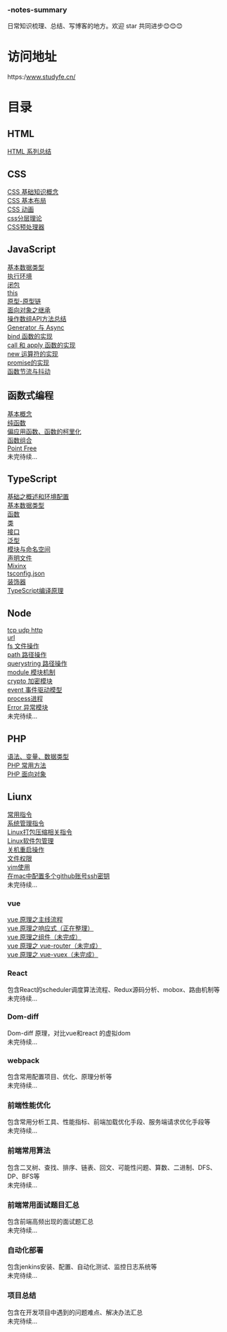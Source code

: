 ### -notes-summary
日常知识梳理、总结、写博客的地方。欢迎 star 共同进步😊😊😊
# 访问地址
https:/www.studyfe.cn/
# 目录

## HTML
<a href="https:/www.studyfe.cn/2017/05/10/html/html/">HTML 系列总结</a>
## CSS
<a href="https:/www.studyfe.cn/2017/06/11/css/base-concepts/">CSS 基础知识概念</a><br/>
<a href="https:/www.studyfe.cn/2017/06/15/css/base-layout/">CSS 基本布局</a><br/>
<a href="https:/www.studyfe.cn/2017/06/20/css/css-animation/">CSS 动画</a><br/>
<a href="https:/www.studyfe.cn/2017/06/22/css/css-layered/">css分层理论</a><br/>
<a href="https:/www.studyfe.cn/2017/07/01/css/css-preprocessor/">CSS预处理器</a><br/>
## JavaScript
<a href="https:/www.studyfe.cn/2019/02/12/javascript/type/">基本数据类型</a><br/>
<a href="https:/www.studyfe.cn/2019/02/20/javascript/voao/">执行环境</a><br/>
<a href="https:/www.studyfe.cn/2019/02/25/javascript/closure/">闭包</a><br/>
<a href="https:/www.studyfe.cn/2019/03/05/javascript/this/">this</a><br/>
<a href="https:/www.studyfe.cn/2019/03/10/javascript/prototype/">原型-原型链</a><br/>
<a href="https:/www.studyfe.cn/2019/03/15/javascript/inheritance/">面向对象之继承</a><br/>
<a href="https:/www.studyfe.cn/2019/03/20/javascript/api/">操作数组API方法总结</a><br/>
<a href="https:/www.studyfe.cn/2019/08/26/javascript/generator-async/">Generator 与 Async</a><br/>
<a href="https:/www.studyfe.cn/2019/04/21/javascript/bind/">bind 函数的实现</a><br/>
<a href="https:/www.studyfe.cn/2019/04/22/javascript/call/">call 和 apply 函数的实现</a><br/>
<a href="https:/www.studyfe.cn/2019/04/27/javascript/new/">new 运算符的实现</a><br/>
<a href="https:/www.studyfe.cn/2019/06/11/javascript/promise/">promise的实现</a><br/>
<a href="https:/www.studyfe.cn/2019/05/15/javascript/debounce/">函数节流与抖动</a><br/>
## 函数式编程
<a href="https:/www.studyfe.cn/2019/07/12/javascript/functionalbase/">基本概念</a><br/>
<a href="https:/www.studyfe.cn/2019/07/15/javascript/functionalpurity/">纯函数</a><br/>
<a href="https:/www.studyfe.cn/2019/07/17/javascript/functioncurrying/">偏应用函数、函数的柯里化</a><br/>
<a href="https:/www.studyfe.cn/2019/07/22/javascript/functionalcombination/">函数组合</a><br/>
<a href="https:/www.studyfe.cn/2019/07/25/javascript/functionalpoint/">Point Free</a><br/>
未完待续...

## TypeScript
<a href="https:/www.studyfe.cn/2019/05/15/typescript/envconfig/">基础之概述和环境配置</a><br/>
<a href="https:/www.studyfe.cn/2019/05/23/typescript/basedatatype/">基本数据类型</a><br/>
<a href="https:/www.studyfe.cn/2019/05/16/typescript/function/">函数</a><br/>
<a href="https:/www.studyfe.cn/2019/05/17/typescript/class/">类</a><br/>
<a href="https:/www.studyfe.cn/2019/05/18/typescript/interfaces/">接口</a><br/>
<a href="https:/www.studyfe.cn/2019/05/22/typescript/generics/">泛型</a><br/>
<a href="https:/www.studyfe.cn/2019/06/15/typescript/module/">模块与命名空间</a><br/>
<a href="https:/www.studyfe.cn/2019/06/20/typescript/declarefile/">声明文件</a><br/>
<a href="https:/www.studyfe.cn/2019/07/02/typescript/mixinx/">Mixinx</a><br/>
<a href="https:/www.studyfe.cn/2019/07/15/typescript/tsconfig/">tsconfig.json</a><br/>
<a href="https:/www.studyfe.cn/2019/07/18/typescript/decorators/">装饰器</a><br/>
<a href="https:/www.studyfe.cn/2019/08/05/typescript/compilationprinciple/">TypeScript编译原理</a><br/>

## Node
<a href="https:/www.studyfe.cn/2019/03/23/node/http/">tcp udp http</a><br/>
<a href="https:/www.studyfe.cn/2019/03/28/node/url/">url</a><br/>
<a href="https:/www.studyfe.cn/2019/04/01/node/fs/">fs 文件操作</a><br/>
<a href="https:/www.studyfe.cn/2019/04/02/node/path/">path 路径操作</a><br/>
<a href="https:/www.studyfe.cn/2019/04/04/node/querystring/">querystring 路径操作</a><br/>
<a href="https:/www.studyfe.cn/2019/04/05/node/module/">module 模块机制</a><br/>
<a href="https:/www.studyfe.cn/2019/04/08/node/crypto/">crypto 加密模块</a><br/>
<a href="https:/www.studyfe.cn/2019/04/10/node/event/">event 事件驱动模型</a><br/>
<a href="https:/www.studyfe.cn/2019/04/12/node/process/">process进程</a><br/>
<a href="https:/www.studyfe.cn/2019/04/14/node/error/">Error 异常模块</a><br/>
未完待续...

## PHP
<a href="https://www.study.cn/2017/01/23/php/base/">语法、变量、数据类型</a><br/>
<a href="https://www.study.cn/2017/01/23/php/method/">PHP 常用方法</a><br/>
<a href="https://www.study.cn/2017/01/23/php/oop/">PHP 面向对象</a><br/>

## Liunx
<a href="https://www.study.cn/2018/06/23/linux/instructions/">常用指令</a><br/>
<a href="https://www.study.cn/2018/07/02/linux/system/">系统管理指令</a><br/>
<a href="https://www.study.cn/2018/07/10/linux/compression/">Linux打包压缩相关指令</a><br/>
<a href="https://www.study.cn/2018/07/12/linux/package/">Linux软件包管理</a><br/>
<a href="https://www.study.cn/2018/07/16/linux/shutdown/">关机重启操作</a><br/>
<a href="https://www.study.cn/2018/07/25/linux/fileauth/">文件权限</a><br/>
<a href="https://www.study.cn/2018/07/28/linux/vim/">vim使用</a><br/>
<a href="https://www.study.cn/2018/08/10/linux/git/">在mac中配置多个github账号ssh密钥</a><br/>
未完待续...

### vue 
<a href="https://www.studyfe.cn/2019/08/27/vue/vueprinciple/">vue 原理之主线流程</a><br/>
<a href="javascript:void(0)">vue 原理之响应式（正在整理）</a><br/>
<a href="javascript:void(0)">vue 原理之组件（未完成）</a><br/>
<a href="javascript:void(0)">vue 原理之 vue-router（未完成）</a><br/>
<a href="javascript:void(0)">vue 原理之 vue-vuex（未完成）</a><br/>

### React
包含React的scheduler调度算法流程、Redux源码分析、mobox、路由机制等</br>
未完待续...

### Dom-diff
Dom-diff 原理，对比vue和react 的虚拟dom</br>
未完待续...

### webpack
包含常用配置项目、优化、原理分析等</br>
未完待续...

### 前端性能优化
包含常用分析工具、性能指标、前端加载优化手段、服务端请求优化手段等</br>
未完待续...

### 前端常用算法
包含二叉树、查找、排序、链表、回文、可能性问题、算数、二进制、DFS、DP、BFS等</br>
未完待续...

### 前端常用面试题目汇总
包含前端高频出现的面试题汇总</br>
未完待续...

### 自动化部署
包含jenkins安装、配置、自动化测试、监控日志系统等</br>
未完待续...

### 项目总结
包含在开发项目中遇到的问题难点、解决办法汇总</br>
未完待续...





